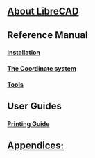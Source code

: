 ## [About LibreCAD](./About) ##

## Reference Manual ##

#### [Installation](./reference/Install) ####

#### [The Coordinate system](./reference/Coordinates) ####

#### [Tools](./reference/Tools.md) ####

## User Guides ##

#### [Printing Guide](./howto/PrintingGuide) ####

## [Appendices:](./Other) ##
